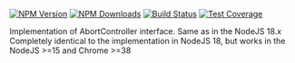[![NPM Version][npm-image]][npm-url]
[![NPM Downloads][downloads-image]][downloads-url]
[![Build Status][github-image]][github-url]
[![Test Coverage][coveralls-image]][coveralls-url]

Implementation of AbortController interface. Same as in the NodeJS 18.x
Completely identical to the implementation in NodeJS 18, but works in the NodeJS >=15 and Chrome >=38

[npm-image]: https://img.shields.io/npm/v/@flemist/abort-controller.svg
[npm-url]: https://npmjs.org/package/@flemist/abort-controller
[downloads-image]: https://img.shields.io/npm/dm/@flemist/abort-controller.svg
[downloads-url]: https://npmjs.org/package/@flemist/abort-controller
[github-image]: https://github.com/NikolayMakhonin/abort-controller/actions/workflows/test.yml/badge.svg
[github-url]: https://github.com/NikolayMakhonin/abort-controller/actions
[coveralls-image]: https://coveralls.io/repos/github/NikolayMakhonin/abort-controller/badge.svg
[coveralls-url]: https://coveralls.io/github/NikolayMakhonin/abort-controller
